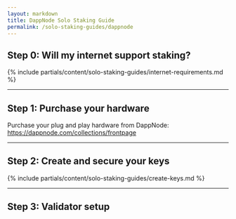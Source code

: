 ```yaml
---
layout: markdown
title: DappNode Solo Staking Guide
permalink: /solo-staking-guides/dappnode
---
```



## Step 0: Will my internet support staking?

{% include partials/content/solo-staking-guides/internet-requirements.md %}

---

## Step 1: Purchase your hardware

Purchase your plug and play hardware from DappNode: <https://dappnode.com/collections/frontpage>

---

## Step 2: Create and secure your keys

{% include partials/content/solo-staking-guides/create-keys.md %}

---

## Step 3: Validator setup




